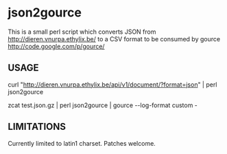 json2gource
===========

This is a small perl script which converts JSON from http://dieren.vnurpa.ethylix.be/ to a CSV format
to be consumed by gource http://code.google.com/p/gource/

USAGE
-----
curl "http://dieren.vnurpa.ethylix.be/api/v1/document/?format=json" | perl json2gource

zcat test.json.gz | perl json2gource | gource --log-format custom -

LIMITATIONS
-----------
Currently limited to latin1 charset. Patches welcome.


